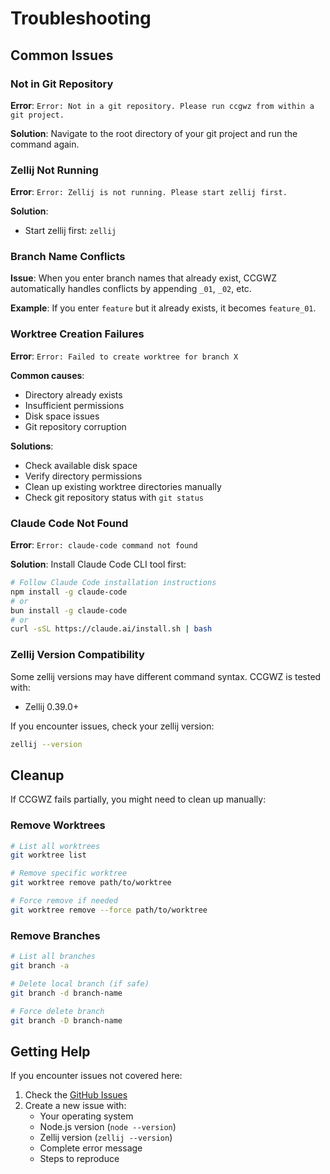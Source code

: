 # Troubleshooting

## Common Issues

### Not in Git Repository

**Error**: `Error: Not in a git repository. Please run ccgwz from within a git project.`

**Solution**: Navigate to the root directory of your git project and run the command again.

### Zellij Not Running

**Error**: `Error: Zellij is not running. Please start zellij first.`

**Solution**:
- Start zellij first: `zellij`

### Branch Name Conflicts

**Issue**: When you enter branch names that already exist, CCGWZ automatically handles conflicts by appending `_01`, `_02`, etc.

**Example**: If you enter `feature` but it already exists, it becomes `feature_01`.

### Worktree Creation Failures

**Error**: `Error: Failed to create worktree for branch X`

**Common causes**:
- Directory already exists
- Insufficient permissions
- Disk space issues
- Git repository corruption

**Solutions**:
- Check available disk space
- Verify directory permissions
- Clean up existing worktree directories manually
- Check git repository status with `git status`

### Claude Code Not Found

**Error**: `Error: claude-code command not found`

**Solution**: Install Claude Code CLI tool first:
```bash
# Follow Claude Code installation instructions
npm install -g claude-code
# or
bun install -g claude-code
# or
curl -sSL https://claude.ai/install.sh | bash
```

### Zellij Version Compatibility

Some zellij versions may have different command syntax. CCGWZ is tested with:
- Zellij 0.39.0+

If you encounter issues, check your zellij version:
```bash
zellij --version
```

## Cleanup

If CCGWZ fails partially, you might need to clean up manually:

### Remove Worktrees

```bash
# List all worktrees
git worktree list

# Remove specific worktree
git worktree remove path/to/worktree

# Force remove if needed
git worktree remove --force path/to/worktree
```

### Remove Branches

```bash
# List all branches
git branch -a

# Delete local branch (if safe)
git branch -d branch-name

# Force delete branch
git branch -D branch-name
```

## Getting Help

If you encounter issues not covered here:

1. Check the [GitHub Issues](https://github.com/your-repo/ccgwz/issues)
2. Create a new issue with:
   - Your operating system
   - Node.js version (`node --version`)
   - Zellij version (`zellij --version`)
   - Complete error message
   - Steps to reproduce